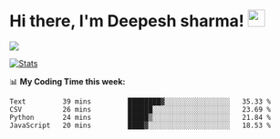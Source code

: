 # Hi there, I'm Deepesh sharma! <img src="https://raw.githubusercontent.com/MartinHeinz/MartinHeinz/master/wave.gif" width="30px">

![](https://camo.githubusercontent.com/992babdffd8c74a1502de375fbdf7e4d54773242/68747470733a2f2f6d656469612e67697068792e636f6d2f6d656469612f53576f536b4e36447854737a71494b4571762f67697068792e676966)

[![Stats](https://github-readme-stats.vercel.app/api?username=deepeshhsharma&show_icons=true&theme=radical)](https://github-readme-stats.vercel.app/api?username=deepeshhsharma&show_icons=true&theme=radical)&nbsp; &nbsp; &nbsp; &nbsp; &nbsp; &nbsp; &nbsp; &nbsp; &nbsp; &nbsp; 

📊 **My Coding Time this week:**
<!--START_SECTION:waka-->
```text
Text         39 mins         ████████▓░░░░░░░░░░░░░░░░   35.33 % 
CSV          26 mins         ██████░░░░░░░░░░░░░░░░░░░   23.69 % 
Python       24 mins         █████▒░░░░░░░░░░░░░░░░░░░   21.84 % 
JavaScript   20 mins         ████▓░░░░░░░░░░░░░░░░░░░░   18.53 % 
```
<!--END_SECTION:waka-->
